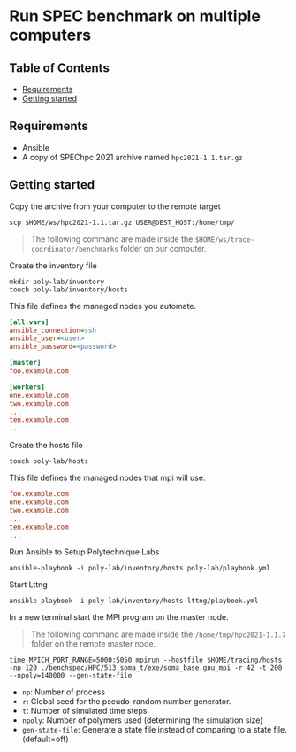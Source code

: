 # Run SPEC benchmark on multiple computers <!-- omit from toc -->

## Table of Contents <!-- omit from toc -->

- [Requirements](#requirements)
- [Getting started](#getting-started)

## Requirements

- Ansible
- A copy of SPEChpc 2021 archive named `hpc2021-1.1.tar.gz`

## Getting started

Copy the archive from your computer to the remote target

```shell
scp $HOME/ws/hpc2021-1.1.tar.gz USER@DEST_HOST:/home/tmp/
```

> The following command are made inside the `$HOME/ws/trace-coordinator/benchmarks` folder on our computer.

Create the inventory file

```shell
mkdir poly-lab/inventory
touch poly-lab/inventory/hosts
```

This file defines the managed nodes you automate.

```INI
[all:vars]
ansible_connection=ssh
ansible_user=<user>
ansible_password=<password>

[master]
foo.example.com

[workers]
one.example.com
two.example.com
...
ten.example.com
...

```

Create the hosts file

```shell
touch poly-lab/hosts
```

This file defines the managed nodes that mpi will use.

```INI
foo.example.com
one.example.com
two.example.com
...
ten.example.com
...
```

Run Ansible to Setup Polytechnique Labs

```shell
ansible-playbook -i poly-lab/inventory/hosts poly-lab/playbook.yml
```

Start Lttng

```shell
ansible-playbook -i poly-lab/inventory/hosts lttng/playbook.yml
```

In a new terminal start the MPI program on the master node.

> The following command are made inside the `/home/tmp/hpc2021-1.1.7` folder on the remote master node.

```shell
time MPICH_PORT_RANGE=5000:5050 mpirun --hostfile $HOME/tracing/hosts -np 120 ./benchspec/HPC/513.soma_t/exe/soma_base.gnu_mpi -r 42 -t 200 --npoly=140000 --gen-state-file
```

- `np`: Number of process
- `r`: Global seed for the pseudo-random number generator.
- `t`: Number of simulated time steps.
- `npoly`: Number of polymers used (determining the simulation size)
- `gen-state-file`: Generate a state file instead of comparing to a state file.  (default=off)
